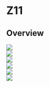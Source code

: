 # Z11

## Overview

<img src="/Assets/Bitmain-Antminer-Z11-Overview-1.jpg">
<br>
<img src="/Assets/Bitmain-Antminer-Z11-Overview-2.jpg">
<br>
<img src="/Assets/Bitmain-Antminer-Z11-Overview-3.jpg">
<br>
<img src="/Assets/Bitmain-Antminer-Z11-Overview-4.jpg">
<br>
<img src="/Assets/Bitmain-Antminer-Z11-Overview-5.jpg">
<br>
<img src="/Assets/Bitmain-Antminer-Z11-Overview-6.jpg">
